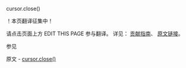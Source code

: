  cursor.close()

 ！本页翻译征集中！

请点击页面上方 EDIT THIS PAGE 参与翻译。
详见：
[贡献指南]( https://github.com/whaleal/MongoDB-Manual-zh/blob/master/CONTRIBUTING.md )、
[原文链接](  https://docs.mongodb.com/manual/reference/method/cursor.close/  )。

 参见

原文 - [cursor.close()]( https://docs.mongodb.com/manual/reference/method/cursor.close/ )

